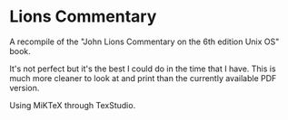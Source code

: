 # Lions Commentary

A recompile of the "John Lions Commentary on the 6th edition Unix OS" book.

It's not perfect but it's the best I could do in the time that I have. This is much more cleaner to look at and print than the currently available PDF version.


Using MiKTeX through TexStudio.
